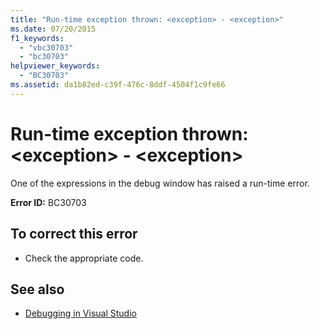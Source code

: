 ```yaml
---
title: "Run-time exception thrown: <exception> - <exception>"
ms.date: 07/20/2015
f1_keywords: 
  - "vbc30703"
  - "bc30703"
helpviewer_keywords: 
  - "BC30703"
ms.assetid: da1b82ed-c39f-476c-8ddf-4504f1c9fe66
---
```

# Run-time exception thrown: \<exception> - \<exception>
One of the expressions in the debug window has raised a run-time error.  
  
 **Error ID:** BC30703  
  
## To correct this error  
  
-   Check the appropriate code.  
  
## See also
- [Debugging in Visual Studio](/visualstudio/debugger/debugging-in-visual-studio)
